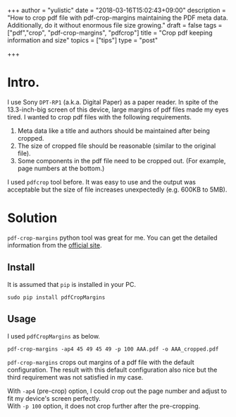 +++
author = "yulistic"
date = "2018-03-16T15:02:43+09:00"
description = "How to crop pdf file with pdf-crop-margins maintaining the PDF meta data. Additionally, do it without enormous file size growing."
draft = false
tags = ["pdf","crop", "pdf-crop-margins", "pdfcrop"]
title = "Crop pdf keeping information and size"
topics = ["tips"]
type = "post"

+++

# Intro.
I use Sony `DPT-RP1` (a.k.a. Digital Paper) as a paper reader.
In spite of the 13.3-inch-big screen of this device, large margins of pdf files made my eyes tired.
I wanted to crop pdf files with the following requirements.

1. Meta data like a title and authors should be maintained after being cropped.
2. The size of cropped file should be reasonable (similar to the original file).
3. Some components in the pdf file need to be cropped out. (For example, page numbers at the bottom.)

I used `pdfcrop` tool before. It was easy to use and the output was acceptable but the size of file increases unexpectedly (e.g. 600KB to 5MB).

# Solution
`pdf-crop-margins` python tool was great for me. You can get the detailed information from the [official site](https://pypi.python.org/pypi/pdfCropMargins/0.1.3).

## Install
It is assumed that `pip` is installed in your PC.
```
sudo pip install pdfCropMargins
```

## Usage
I used `pdfCropMargins` as below.
```
pdf-crop-margins -ap4 45 49 45 49 -p 100 AAA.pdf -o AAA_cropped.pdf
```
`pdf-crop-margins` crops out margins of a pdf file with the default configuration.
The result with this default configuration also nice but the third requirement was not satisfied in my case.

With `-ap4` (pre-crop) option, I could crop out the page number and adjust to fit my device's screen perfectly.  
With `-p 100` option, it does not crop further after the pre-cropping.
